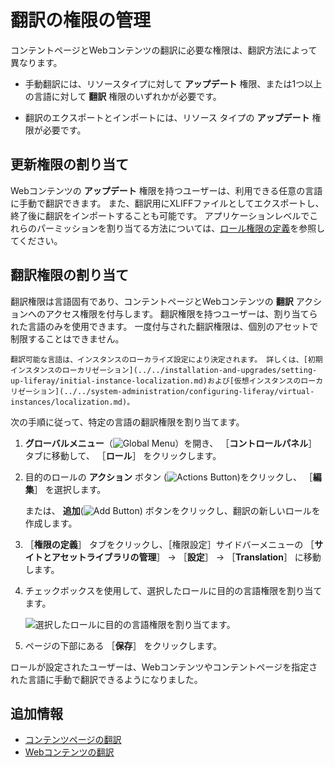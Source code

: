 # 翻訳の権限の管理

コンテントページとWebコンテンツの翻訳に必要な権限は、翻訳方法によって異なります。

* 手動翻訳には、リソースタイプに対して **アップデート** 権限、または1つ以上の言語に対して **翻訳** 権限のいずれかが必要です。

* 翻訳のエクスポートとインポートには、リソース タイプの **アップデート** 権限が必要です。

## 更新権限の割り当て

Webコンテンツの **アップデート** 権限を持つユーザーは、利用できる任意の言語に手動で翻訳できます。 また、翻訳用にXLIFFファイルとしてエクスポートし、終了後に翻訳をインポートすることも可能です。 アプリケーションレベルでこれらのパーミッションを割り当てる方法については、[ロール権限の定義](../../users-and-permissions/roles-and-permissions/defining-role-permissions.md)を参照してください。

## 翻訳権限の割り当て

翻訳権限は言語固有であり、コンテントページとWebコンテンツの **翻訳** アクションへのアクセス権限を付与します。 翻訳権限を持つユーザーは、割り当てられた言語のみを使用できます。 一度付与された翻訳権限は、個別のアセットで制限することはできません。

```{note}
翻訳可能な言語は、インスタンスのローカライズ設定により決定されます。 詳しくは、[初期インスタンスのローカリゼーション](../../installation-and-upgrades/setting-up-liferay/initial-instance-localization.md)および[仮想インスタンスのローカリゼーション](../../system-administration/configuring-liferay/virtual-instances/localization.md)。
```

次の手順に従って、特定の言語の翻訳権限を割り当てます。

1. **グローバルメニュー**（![Global Menu](../../images/icon-applications-menu.png)）を開き、 ［**コントロールパネル**］ タブに移動して、 ［**ロール**］ をクリックします。

1. 目的のロールの **アクション** ボタン (![Actions Button](../../images/icon-actions.png))をクリックし、 ［**編集**］ を選択します。

   または、 **追加**(![Add Button](../../images/icon-add.png)) ボタンをクリックし、翻訳の新しいロールを作成します。

1. ［**権限の定義**］ タブをクリックし、［権限設定］サイドバーメニューの ［**サイトとアセットライブラリの管理**］ &rarr; ［**設定**］ &rarr; ［**Translation**］ に移動します。

1. チェックボックスを使用して、選択したロールに目的の言語権限を割り当てます。

   ![選択したロールに目的の言語権限を割り当てます。](./managing-translation-permissions/images/01.png)

1. ページの下部にある ［**保存**］ をクリックします。

ロールが設定されたユーザーは、Webコンテンツやコンテントページを指定された言語に手動で翻訳できるようになりました。

## 追加情報

* [コンテンツページの翻訳](./translating-content-pages.md)
* [Webコンテンツの翻訳](./translating-web-content.md)
